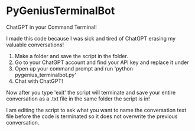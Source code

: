 # PyGeniusTerminalBot
ChatGPT in your Command Terminal!

I made this code because I was sick and tired of ChatGPT erasing my valuable conversations!

1) Make a folder and save the script in the folder.
2) Go to your ChatGPT account and find your API key and replace it under 
3) Open up your command prompt and run 'python pygenius_terminalbot.py'
4) Chat with ChatGPT!

Now after you type 'exit' the script will terminate and save your entire conversation as a .txt file in the same folder the script is in!

I am editing the script to ask what you want to name the conversation text file before the code is terminated so it does not overwrite the previous conversation.
